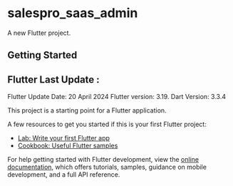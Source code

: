# salespro_saas_admin

A new Flutter project.

## Getting Started



## Flutter Last Update :

Flutter Update Date: 20 April 2024
Flutter version: 3.19.
Dart Version: 3.3.4



This project is a starting point for a Flutter application.

A few resources to get you started if this is your first Flutter project:

- [Lab: Write your first Flutter app](https://docs.flutter.dev/get-started/codelab)
- [Cookbook: Useful Flutter samples](https://docs.flutter.dev/cookbook)

For help getting started with Flutter development, view the
[online documentation](https://docs.flutter.dev/), which offers tutorials,
samples, guidance on mobile development, and a full API reference.
